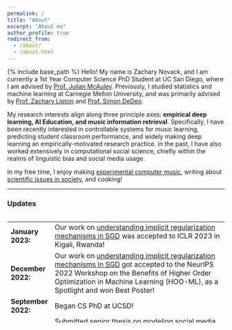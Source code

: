 ```yaml
---
permalink: /
title: "About"
excerpt: "About me"
author_profile: true
redirect_from: 
  - /about/
  - /about.html
---
```

{% include base_path %}
Hello! My name is Zachary Novack, and I am currently a 1st Year Computer Science PhD Student at UC San Diego, where I am advised by <a href="https://cseweb.ucsd.edu/~jmcauley/" target="_blank">Prof. Julian McAuley</a>. Previously, I studied statistics and machine learning at Carnegie Mellon University, and was primarily advised by <a href="https://www.zacharylipton.com/" target="_blank">Prof. Zachary Lipton</a> and <a href="https://sites.santafe.edu/~simon/" target="_blank">Prof. Simon DeDeo</a>. 

My research interests align along three principle axes: **empirical deep learning, AI Education, and music information retrieval**. Specifically, I have been recently interested in controllable systems for music learning, predicting student classroom performance, and widely making deep learning an empirically-motivated research practice. In the past, I have also worked extensively in computational social science, chiefly within the realms of linguistic bias and social media usage.

In my free time, I enjoy making [experimental computer music](https://zacharynovack.github.io/music/), writing about [scientific issues in society](https://zacharynovack.github.io/blog/), and cooking!

<hr>

<h3 id="updates"><strong>Updates</strong></h3>
<style> table, tr, td { border: none; }</style>
<div style="height:250px;overflow:auto;border:0px;border-collapse: collapse;">
<table border="none" style="border:0px;border-collapse: collapse;" rules="none">
<colgroup><col span="1" style="width: 12%;"><col span="1" style="width: 88%;"></colgroup><tbody><tr><td>
<b> January 2023:</b></td><td> Our work on <a href="https://arxiv.org/abs/2211.15853"> understanding implicit regularization mechanisms in SGD</a> was accepted to ICLR 2023 in Kigali, Rwanda!</td></tr><tr><td> 
<b> December 2022:</b></td><td> Our work on <a href="https://arxiv.org/abs/2211.15853"> understanding implicit regularization mechanisms in SGD</a> got accepted to the NeurIPS 2022 Workshop on the Benefits of Higher Order Optimization in Machine Learning (HOO-ML), as a Spotlight and won Best Poster!</td></tr><tr><td>
<b> September 2022:</b></td><td> Began CS PhD at UCSD!</td></tr><tr><td>
<b> May 2022:</b></td><td> Submitted senior thesis on modeling social media addiction on Twitter to <a href="https://kilthub.cmu.edu/articles/thesis/Down_the_Rabbit_Hole_Modeling_Twitter_Dynamics_through_Bayesian_Inference/20638989" >CMU Kilthub</a>. </td></tr><tr><td>
<b> May 2022:</b></td><td> Graduated from CMU with B.S. in Statistics & Machine Learning, and a minor in Sonic Arts!</td></tr></tbody></table></div>